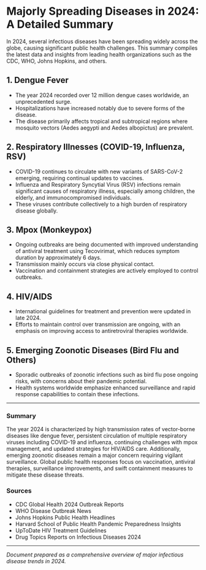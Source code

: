 # Majorly Spreading Diseases in 2024: A Detailed Summary

In 2024, several infectious diseases have been spreading widely across the globe, causing significant public health challenges. This summary compiles the latest data and insights from leading health organizations such as the CDC, WHO, Johns Hopkins, and others.

## 1. Dengue Fever
- The year 2024 recorded over 12 million dengue cases worldwide, an unprecedented surge.
- Hospitalizations have increased notably due to severe forms of the disease.
- The disease primarily affects tropical and subtropical regions where mosquito vectors (Aedes aegypti and Aedes albopictus) are prevalent.

## 2. Respiratory Illnesses (COVID-19, Influenza, RSV)
- COVID-19 continues to circulate with new variants of SARS-CoV-2 emerging, requiring continual updates to vaccines.
- Influenza and Respiratory Syncytial Virus (RSV) infections remain significant causes of respiratory illness, especially among children, the elderly, and immunocompromised individuals.
- These viruses contribute collectively to a high burden of respiratory disease globally.

## 3. Mpox (Monkeypox)
- Ongoing outbreaks are being documented with improved understanding of antiviral treatment using Tecovirimat, which reduces symptom duration by approximately 6 days.
- Transmission mainly occurs via close physical contact.
- Vaccination and containment strategies are actively employed to control outbreaks.

## 4. HIV/AIDS
- International guidelines for treatment and prevention were updated in late 2024.
- Efforts to maintain control over transmission are ongoing, with an emphasis on improving access to antiretroviral therapies worldwide.

## 5. Emerging Zoonotic Diseases (Bird Flu and Others)
- Sporadic outbreaks of zoonotic infections such as bird flu pose ongoing risks, with concerns about their pandemic potential.
- Health systems worldwide emphasize enhanced surveillance and rapid response capabilities to contain these infections.

---

### Summary

The year 2024 is characterized by high transmission rates of vector-borne diseases like dengue fever, persistent circulation of multiple respiratory viruses including COVID-19 and influenza, continuing challenges with mpox management, and updated strategies for HIV/AIDS care. Additionally, emerging zoonotic diseases remain a major concern requiring vigilant surveillance. Global public health responses focus on vaccination, antiviral therapies, surveillance improvements, and swift containment measures to mitigate these disease threats.

### Sources
- CDC Global Health 2024 Outbreak Reports
- WHO Disease Outbreak News
- Johns Hopkins Public Health Headlines
- Harvard School of Public Health Pandemic Preparedness Insights
- UpToDate HIV Treatment Guidelines
- Drug Topics Reports on Infectious Diseases 2024

---

*Document prepared as a comprehensive overview of major infectious disease trends in 2024.*